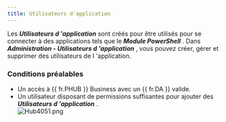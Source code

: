 ```yaml
---
title: Utilisateurs d'application
---
```

Les ***Utilisateurs d 'application*** sont créés pour être utilisés pour se connecter à des applications tels que le ***Module PowerShell*** .  Dans ***Administration - Utilisateurs d 'application*** , vous pouvez créer, gérer et supprimer des utilisateurs de l 'application.  

### Conditions préalables 

* Un accès à {{ fr.PHUB }} Business avec un {{ fr.DA }} valide. 
* Un utilisateur disposant de permissions suffisantes pour ajouter des ***Utilisateurs d 'application*** .  
![Hub4051.png](/img/fr/hub/Hub4051.png) 